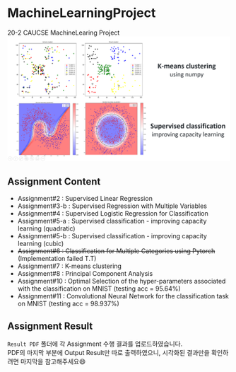 # MachineLearningProject
20-2 CAUCSE MachineLearing Project
<img src="https://github.com/yesoly/MachineLearningProject/blob/master/MachineLearningProject.png?raw=true" width="800px">
  
## Assignment Content
- Assignment#2 : Supervised Linear Regression
- Assignment#3-b : Supervised Regression with Multiple Variables
- Assignment#4 : Supervised Logistic Regression for Classification
- Assignment#5-a : Supervised classification - improving capacity learning (quadratic)
- Assignment#5-b : Supervised classification - improving capacity learning (cubic)
- ~~Assignment#6 : Classification for Multiple Categories using Pytorch~~ (Implementation failed T.T)
- Assignment#7 : K-means clustering
- Assignment#8 : Principal Component Analysis
- Assignment#10 : Optimal Selection of the hyper-parameters associated with the classification on MNIST (testing acc = 95.64%)
- Assignment#11 : Convolutional Neural Network for the classification task on MNIST (testing acc = 98.937%)

## Assignment Result
`Result PDF` 폴더에 각 Assignment 수행 결과를 업로드하였습니다.  
PDF의 마지막 부분에 Output Result만 따로 출력하였으니, 시각화된 결과만을 확인하려면 마지막을 참고해주세요:smile:
